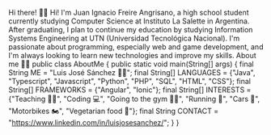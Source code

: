 Hi there! 👋🏻
Hi! I'm Juan Ignacio Freire Angrisano, a high school student currently studying Computer Science at Instituto La Salette in Argentina. After graduating, I plan to continue my education by studying Information Systems Engineering at UTN (Universidad Tecnológica Nacional).
I'm passionate about programming, especially web and game development, and I'm always looking to learn new technologies and improve my skills.
About me 👨‍💻
public class AboutMe {
  public static void main(String[] args) {
    final String ME = "Luis José Sánchez 🙋‍♂️";
    final String[] LANGUAGES = {"Java", "Typescript", "Javascript", "Python", "PHP", "SQL", "HTML", "CSS"};
    final String[] FRAMEWORKS = {"Angular", "Ionic"};
    final String[] INTERESTS = {"Teaching 👨‍🏫", "Coding 💻", "Going to the gym 🏋️‍♂️", "Running 🏃", "Cars 🚗", "Motorbikes 🏍️", "Vegetarian food 🥑"};
    final String CONTACT = "https://www.linkedin.com/in/luisjosesanchez/";
  }
}
<!---
Clarfrecito/Clarfrecito is a ✨ special ✨ repository because its `README.md` (this file) appears on your GitHub profile.
You can click the Preview link to take a look at your changes.
--->
